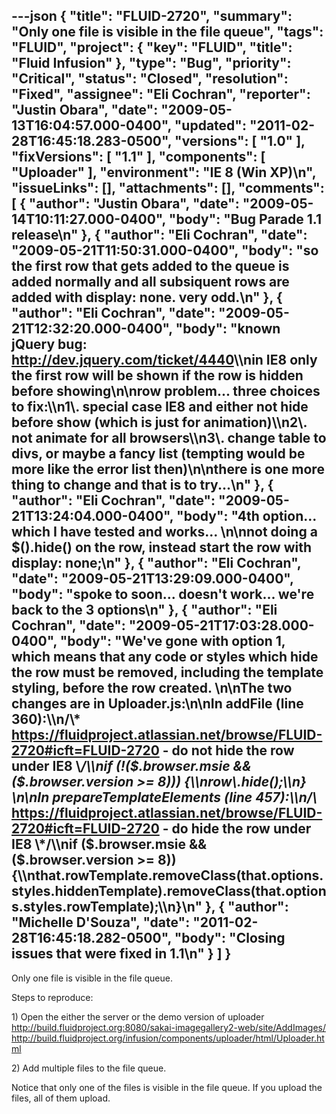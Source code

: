 ---json
{
  "title": "FLUID-2720",
  "summary": "Only one file is visible in the file queue",
  "tags": "FLUID",
  "project": {
    "key": "FLUID",
    "title": "Fluid Infusion"
  },
  "type": "Bug",
  "priority": "Critical",
  "status": "Closed",
  "resolution": "Fixed",
  "assignee": "Eli Cochran",
  "reporter": "Justin Obara",
  "date": "2009-05-13T16:04:57.000-0400",
  "updated": "2011-02-28T16:45:18.283-0500",
  "versions": [
    "1.0"
  ],
  "fixVersions": [
    "1.1"
  ],
  "components": [
    "Uploader"
  ],
  "environment": "IE 8 (Win XP)\n",
  "issueLinks": [],
  "attachments": [],
  "comments": [
    {
      "author": "Justin Obara",
      "date": "2009-05-14T10:11:27.000-0400",
      "body": "Bug Parade 1.1 release\n"
    },
    {
      "author": "Eli Cochran",
      "date": "2009-05-21T11:50:31.000-0400",
      "body": "so the first row that gets added to the queue is added normally and all subsiquent rows are added with display: none. very odd.\n"
    },
    {
      "author": "Eli Cochran",
      "date": "2009-05-21T12:32:20.000-0400",
      "body": "known jQuery bug: <http://dev.jquery.com/ticket/4440>\\\nin IE8 only the first row will be shown if the row is hidden before showing\n\nrow problem... three choices to fix:\\\n1\\. special case IE8 and either not hide before show (which is just for animation)\\\n2\\. not animate for all browsers\\\n3\\. change table to divs, or maybe a fancy list (tempting would be more like the error list then)\n\nthere is one more thing to change and that is to try...\n"
    },
    {
      "author": "Eli Cochran",
      "date": "2009-05-21T13:24:04.000-0400",
      "body": "4th option... which I have tested and works...&#x20;\n\nnot doing a $().hide() on the row, instead start the row with display: none;\n"
    },
    {
      "author": "Eli Cochran",
      "date": "2009-05-21T13:29:09.000-0400",
      "body": "spoke to soon... doesn't work... we're back to the 3 options\n"
    },
    {
      "author": "Eli Cochran",
      "date": "2009-05-21T17:03:28.000-0400",
      "body": "We've gone with option 1, which means that any code or styles which hide the row must be removed, including the template styling, before the row created.&#x20;\n\nThe two changes are in Uploader.js:\n\nIn addFile (line 360):\\\n/\\* <https://fluidproject.atlassian.net/browse/FLUID-2720#icft=FLUID-2720> - do not hide the row under IE8 \\*/\\\nif (!($.browser.msie && ($.browser.version >= 8))) {\\\nrow\\.hide();\\\n}   &#x20;\n\nIn prepareTemplateElements (line 457):\\\n/\\* <https://fluidproject.atlassian.net/browse/FLUID-2720#icft=FLUID-2720> - do hide the row under IE8 \\*/\\\nif ($.browser.msie && ($.browser.version >= 8)) {\\\nthat.rowTemplate.removeClass(that.options.styles.hiddenTemplate).removeClass(that.options.styles.rowTemplate);\\\n}\n"
    },
    {
      "author": "Michelle D'Souza",
      "date": "2011-02-28T16:45:18.282-0500",
      "body": "Closing issues that were fixed in 1.1\n"
    }
  ]
}
---
Only one file is visible in the file queue.

Steps to reproduce:

1\) Open the either the server or the demo version of uploader\
<http://build.fluidproject.org:8080/sakai-imagegallery2-web/site/AddImages/>\
<http://build.fluidproject.org/infusion/components/uploader/html/Uploader.html>

2\) Add multiple files to the file queue.

Notice that only one of the files is visible in the file queue. If you upload the files, all of them upload.

        